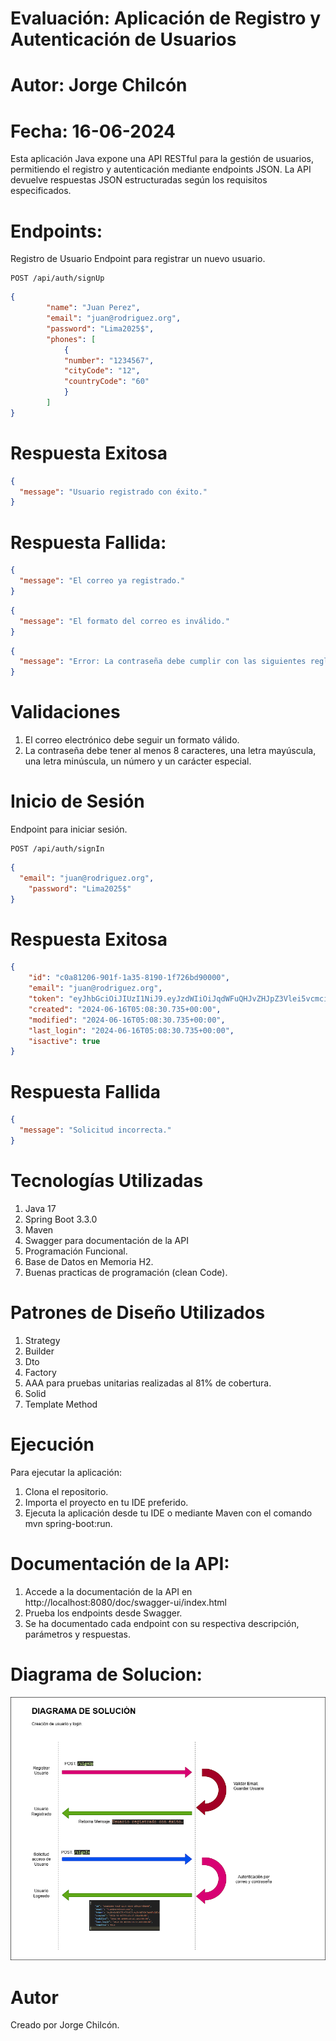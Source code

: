 # Evaluación: Aplicación de Registro y Autenticación de Usuarios
# Autor: Jorge Chilcón
# Fecha: 16-06-2024

Esta aplicación Java expone una API RESTful para la gestión de usuarios, permitiendo el registro y autenticación mediante endpoints JSON. 
La API devuelve respuestas JSON estructuradas según los requisitos especificados.

# Endpoints:
Registro de Usuario
Endpoint para registrar un nuevo usuario.

```
POST /api/auth/signUp
```
```json
{
        "name": "Juan Perez",
        "email": "juan@rodriguez.org",
        "password": "Lima2025$",
        "phones": [
            {
            "number": "1234567",
            "cityCode": "12",
            "countryCode": "60"
            }
        ]
}
```

# Respuesta Exitosa
```json
{
  "message": "Usuario registrado con éxito."
}
```
# Respuesta Fallida:
```json
{
  "message": "El correo ya registrado."
}
```
```json
{
  "message": "El formato del correo es inválido."
}
```
```json
{
  "message": "Error: La contraseña debe cumplir con las siguientes reglas: \nDebe contener al menos un dígito numérico. \nDebe contener al menos una letra minúscula. \nDebe contener al menos una letra mayúscula. \nDebe contener al menos uno de los siguientes caracteres especiales: @, #, $, %, ^, &, +, =. \nNo debe contener espacios en blanco. \nDebe tener una longitud de al menos 8 caracteres."
}
```
# Validaciones

1. El correo electrónico debe seguir un formato válido.
2. La contraseña debe tener al menos 8 caracteres, una letra mayúscula, una letra minúscula, un número y un carácter especial.

# Inicio de Sesión
Endpoint para iniciar sesión.

```
POST /api/auth/signIn
```
```json
{
  "email": "juan@rodriguez.org",    
    "password": "Lima2025$"
}
```
# Respuesta Exitosa
```json
{
    "id": "c0a81206-901f-1a35-8190-1f726bd90000",
    "email": "juan@rodriguez.org",
    "token": "eyJhbGciOiJIUzI1NiJ9.eyJzdWIiOiJqdWFuQHJvZHJpZ3Vlei5vcmciLCJpYXQiOjE3MTg1MTQ1MTMsImV4cCI6MTcxODYwMDkxM30.dFXvONVyg_2kh41m2jJND088lM6odO8nlWusoxZD-5I",
    "created": "2024-06-16T05:08:30.735+00:00",
    "modified": "2024-06-16T05:08:30.735+00:00",
    "last_login": "2024-06-16T05:08:30.735+00:00",
    "isactive": true
}
```
# Respuesta Fallida
```json
{
  "message": "Solicitud incorrecta."
}
```
# Tecnologías Utilizadas
1. Java 17
2. Spring Boot 3.3.0
3. Maven
4. Swagger para documentación de la API
5. Programación Funcional.
6. Base de Datos en Memoria H2.
7. Buenas practicas de programación (clean Code).

# Patrones de Diseño Utilizados
1. Strategy
2. Builder
3. Dto
4. Factory
5. AAA para pruebas unitarias realizadas al 81% de cobertura.
6. Solid
7. Template Method

# Ejecución
Para ejecutar la aplicación:
1. Clona el repositorio.
2. Importa el proyecto en tu IDE preferido.
3. Ejecuta la aplicación desde tu IDE o mediante Maven con el comando mvn spring-boot:run.

# Documentación de la API:
1. Accede a la documentación de la API en http://localhost:8080/doc/swagger-ui/index.html
2. Prueba los endpoints desde Swagger.
3. Se ha documentado cada endpoint con su respectiva descripción, parámetros y respuestas.

# Diagrama de Solucion:
![diagrama_solucion.png](images/diagrama_solucion.png)

# Autor
Creado por Jorge Chilcón.